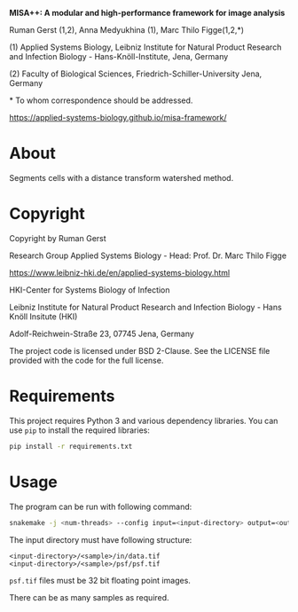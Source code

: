 **MISA++: A modular and high-performance framework for image analysis**

Ruman Gerst (1,2), Anna Medyukhina (1), Marc Thilo Figge(1,2,\*)

(1) Applied Systems Biology, Leibniz Institute for Natural Product Research and Infection Biology - Hans-Knöll-Institute, Jena, Germany

(2) Faculty of Biological Sciences, Friedrich-Schiller-University Jena, Germany

\* To whom correspondence should be addressed.

https://applied-systems-biology.github.io/misa-framework/

# About

Segments cells with a distance transform watershed method.

# Copyright

Copyright by Ruman Gerst

Research Group Applied Systems Biology - Head: Prof. Dr. Marc Thilo Figge

https://www.leibniz-hki.de/en/applied-systems-biology.html

HKI-Center for Systems Biology of Infection

Leibniz Institute for Natural Product Research and Infection Biology - Hans Knöll Insitute (HKI)

Adolf-Reichwein-Straße 23, 07745 Jena, Germany

The project code is licensed under BSD 2-Clause.
See the LICENSE file provided with the code for the full license.

# Requirements

This project requires Python 3 and various dependency libraries.
You can use `pip` to install the required libraries:

```bash
pip install -r requirements.txt
```

# Usage

The program can be run with following command:

```bash
snakemake -j <num-threads> --config input=<input-directory> output=<output-directory>
```

The input directory must have following structure:

```
<input-directory>/<sample>/in/data.tif
<input-directory>/<sample>/psf/psf.tif
```

`psf.tif` files must be 32 bit floating point images.

There can be as many samples as required.
